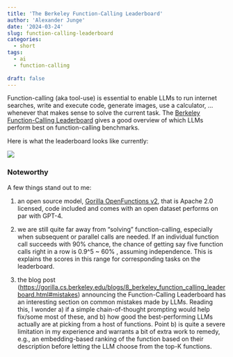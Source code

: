 ```yaml
---
title: 'The Berkeley Function-Calling Leaderboard'
author: 'Alexander Junge'
date: '2024-03-24'
slug: function-calling-leaderboard
categories:
  - short
tags:
  - ai
  - function-calling
  
draft: false
---
```


Function-calling (aka tool-use) is essential to enable LLMs to run internet searches, write and execute code,
generate images, use a calculator, ... whenever that makes sense to solve the current task.
The [Berkeley Function-Calling Leaderboard](https://gorilla.cs.berkeley.edu/leaderboard.html)
gives a good overview of which LLMs perform best on function-calling benchmarks. 

Here is what the leaderboard looks like currently:

![](/posts/2024-03-24/leaderboard.png)

### Noteworthy 

A few things stand out to me:

1. an open source model, [Gorilla OpenFunctions v2](https://gorilla.cs.berkeley.edu/blogs/7_open_functions_v2.html), that is Apache 2.0 licensed, code included and comes with an open dataset performs on par with GPT-4.

2. we are still quite far away from “solving” function-calling, especially when subsequent or parallel calls are needed. If an individual function call succeeds with 90\% chance, the chance of getting say five function calls right in a row is 0.9^5 ~ 60\% , assuming independence. This is explains the scores in this range for corresponding tasks on the leaderboard.

3.  the blog post (https://gorilla.cs.berkeley.edu/blogs/8_berkeley_function_calling_leaderboard.html#mistakes) announcing the Function-Calling Leaderboard has an interesting section on common mistakes made by LLMs. Reading this, I wonder a) if a simple chain-of-thought prompting would help fix/some most of these, and b) how good the best-performing LLMs actually are at picking from a host of functions. Point b) is quite a severe limitation in my experience and warrants a bit of extra work to remedy, e.g., an embedding-based ranking of the function based on their description before letting the LLM choose from the top-K functions.